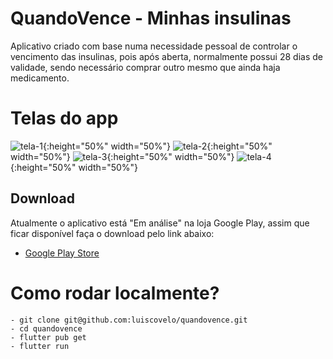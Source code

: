 # QuandoVence - Minhas insulinas

Aplicativo criado com base numa necessidade pessoal de controlar o vencimento das insulinas, pois após aberta, normalmente possui 28 dias de validade, sendo necessário comprar outro mesmo que ainda haja medicamento.

# Telas do app

![tela-1](https://raw.github.com/luiscovelo/quandovence/master/screenshots/tela-1.png){:height="50%" width="50%"}
![tela-2](https://raw.github.com/luiscovelo/quandovence/master/screenshots/tela-2.png){:height="50%" width="50%"}
![tela-3](https://raw.github.com/luiscovelo/quandovence/master/screenshots/tela-3.png){:height="50%" width="50%"}
![tela-4](https://raw.github.com/luiscovelo/quandovence/master/screenshots/tela-4.png){:height="50%" width="50%"}



## Download

Atualmente o aplicativo está "Em análise" na loja Google Play, assim que ficar disponível faça o download pelo link abaixo:

- [Google Play Store](https://play.google.com/store/apps/details?id=com.lfscovelo.vencimento_de_insulina)

# Como rodar localmente?

	- git clone git@github.com:luiscovelo/quandovence.git
	- cd quandovence
	- flutter pub get
	- flutter run
